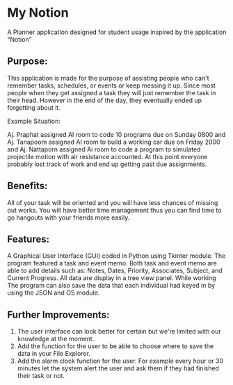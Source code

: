 # My Notion
A Planner application designed for student usage inspired by the application “Notion”

## Purpose:

This application is made for the purpose of assisting people who can't remember tasks, schedules, or events or keep messing it up.
Since most people when they get assigned a task they will just remember the task in their head. However in the end of the day, they eventually ended up forgetting about it.

Example Situation: 

Aj. Praphat assigned AI room to code 10 programs due on Sunday 0800 and Aj. Tanapoom assigned AI room to build a working car due on Friday 2000 and Aj. Nattaporn assigned Ai room to code a program to simulated projectile motion with air resistance accounted.
At this point everyone probably lost track of work and end up getting past due assignments.

## Benefits:

All of your task will be oriented and you will have less chances of missing out works. You will have better time management thus you can find time to go hangouts with your friends more easily.

## Features:

A Graphical User Interface (GUI) coded in Python using Tkinter module. The program featured a task and event memo. 
Both task and event memo are able to add details such as: Notes, Dates, Priority, Associates, Subject, and Current Progress. All data are display in a tree view panel. 
While working 
The program can also save the data that each individual had keyed in by using the JSON and OS module.

## Further Improvements:

1. The user interface can look better for certain but we're limited with our knowledge at the moment.
2. Add the function for the user to be able to choose where to save the data in your File Explorer.
3. Add the alarm clock function for the user. For example every hour or 30 minutes let the system alert the user and ask them if they had finished their task or not. 
